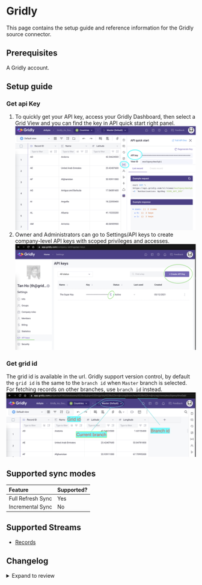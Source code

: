 # Gridly

This page contains the setup guide and reference information for the Gridly source connector.

## Prerequisites

A Gridly account.

## Setup guide

### Get api Key

1. To quickly get your API key, access your Gridly Dashboard, then select a Grid View and you can find the key in API quick start right panel.
   ![img.png](../../.gitbook/assets/gridly_api_key1.png)
2. Owner and Administrators can go to Settings/API keys to create company-level API keys with scoped privileges and accesses.
   ![img.png](../../.gitbook/assets/gridly_api_key2.png)

### Get grid id

The grid id is available in the url.
Gridly support version control, by default the `grid id` is the same to the `branch id` when `Master` branch is selected. For fetching records on other branches, use `branch id` instead.
![img.png](../../.gitbook/assets/gridly_grid_id.png)

## Supported sync modes

| Feature           | Supported? |
| :---------------- | :--------- |
| Full Refresh Sync | Yes        |
| Incremental Sync  | No         |

## Supported Streams

- [Records](https://www.gridly.com/docs/api/#record)

## Changelog

<details>
  <summary>Expand to review</summary>

| Version | Date       | Pull Request                                             | Subject                                                     |
| :------ | :--------- | :------------------------------------------------------- | :---------------------------------------------------------- |
| 0.1.20 | 2024-09-28 | [46122](https://github.com/airbytehq/airbyte/pull/46122) | Update dependencies |
| 0.1.19 | 2024-09-21 | [45723](https://github.com/airbytehq/airbyte/pull/45723) | Update dependencies |
| 0.1.18 | 2024-09-14 | [45529](https://github.com/airbytehq/airbyte/pull/45529) | Update dependencies |
| 0.1.17 | 2024-09-07 | [45314](https://github.com/airbytehq/airbyte/pull/45314) | Update dependencies |
| 0.1.16 | 2024-08-31 | [44949](https://github.com/airbytehq/airbyte/pull/44949) | Update dependencies |
| 0.1.15 | 2024-08-24 | [44750](https://github.com/airbytehq/airbyte/pull/44750) | Update dependencies |
| 0.1.14 | 2024-08-17 | [44320](https://github.com/airbytehq/airbyte/pull/44320) | Update dependencies |
| 0.1.13 | 2024-08-10 | [43668](https://github.com/airbytehq/airbyte/pull/43668) | Update dependencies |
| 0.1.12 | 2024-08-03 | [42662](https://github.com/airbytehq/airbyte/pull/42662) | Update dependencies |
| 0.1.11 | 2024-07-20 | [42173](https://github.com/airbytehq/airbyte/pull/42173) | Update dependencies |
| 0.1.10 | 2024-07-13 | [41768](https://github.com/airbytehq/airbyte/pull/41768) | Update dependencies |
| 0.1.9 | 2024-07-10 | [41376](https://github.com/airbytehq/airbyte/pull/41376) | Update dependencies |
| 0.1.8 | 2024-07-09 | [41163](https://github.com/airbytehq/airbyte/pull/41163) | Update dependencies |
| 0.1.7 | 2024-07-06 | [40908](https://github.com/airbytehq/airbyte/pull/40908) | Update dependencies |
| 0.1.6 | 2024-06-26 | [40549](https://github.com/airbytehq/airbyte/pull/40549) | Migrate off deprecated auth package |
| 0.1.5 | 2024-06-25 | [40495](https://github.com/airbytehq/airbyte/pull/40495) | Update dependencies |
| 0.1.4 | 2024-06-22 | [39982](https://github.com/airbytehq/airbyte/pull/39982) | Update dependencies |
| 0.1.3 | 2024-06-04 | [39051](https://github.com/airbytehq/airbyte/pull/39051) | [autopull] Upgrade base image to v1.2.1 |
| 0.1.2 | 2024-05-21 | [38542](https://github.com/airbytehq/airbyte/pull/38542) | [autopull] base image + poetry + up_to_date |
| 0.1.1 | 2022-12-08 | [20048](https://github.com/airbytehq/airbyte/pull/20048) | Source Gridly: add icon and make grid_id parameter required |

</details>
